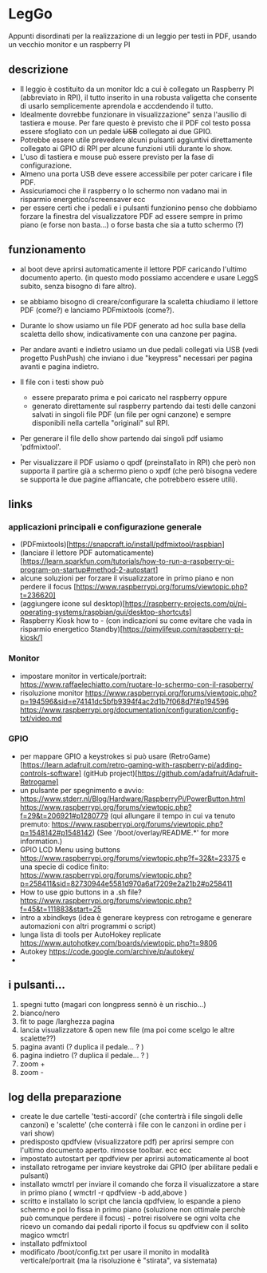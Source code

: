 # LegGo
Appunti disordinati per la realizzazione di un leggio per testi in PDF, usando un vecchio monitor e un raspberry PI

## descrizione ##
- Il leggio è costituito da un monitor ldc a cui è collegato un Raspberry PI (abbreviato in RPI), il tutto inserito in una robusta valigetta che consente di usarlo semplicemente aprendola e accdendendo il tutto. 
- Idealmente dovrebbe funzionare in visualizzazione" senza l'ausilio di tastiera e mouse. Per fare questo è previsto che il PDF col testo possa essere sfogliato con un pedale ~~USB~~ collegato ai due GPIO.
- Potrebbe essere utile prevedere alcuni pulsanti aggiuntivi direttamente collegato ai GPIO di RPI per alcune funzioni utili durante lo show.
- L'uso di tastiera e mouse può essere previsto per la fase di configurazione.
- Almeno una porta USB deve essere accessibile per poter caricare i file PDF.
- Assicuriamoci che il raspberry o lo schermo non vadano mai in risparmio energetico/screensaver ecc
- per essere certi che i pedali e i pulsanti funzionino penso che dobbiamo forzare la finestra del visualizzatore PDF ad essere sempre in primo piano (e forse non basta...) o forse basta che sia a tutto schermo (?)

## funzionamento ##
- al boot deve aprirsi automaticamente il lettore PDF caricando l'ultimo documento aperto. (in questo modo possiamo accendere e usare LeggS subito, senza bisogno di fare altro).
- se abbiamo bisogno di creare/configurare la scaletta chiudiamo il lettore PDF (come?) e lanciamo PDFmixtools (come?).

- Durante lo show usiamo un file PDF generato ad hoc sulla base della scaletta dello show, indicativamente con una canzone per pagina.
- Per andare avanti e indietro usiamo un due pedali collegati via USB (vedi progetto PushPush) che inviano i due "keypress" necessari per pagina avanti e pagina indietro.
- Il file con i testi show può 
  - essere preparato prima e poi caricato nel raspberry oppure
  - generato direttamente sul raspberry partendo dai  testi delle canzoni salvati in singoli file PDF (un file per ogni canzone) e sempre disponibili nella cartella "originali" sul RPI.
- Per generare il file dello show partendo dai singoli pdf usiamo 'pdfmixtool'.
- Per visualizzare il PDF usiamo o qpdf (preinstallato in RPI) che però non supporta il partire già a schermo pieno o xpdf (che però bisogna vedere se supporta le due pagine affiancate, che potrebbero essere utili).


## links ##
### applicazioni principali e configurazione generale ###
- (PDFmixtools)[https://snapcraft.io/install/pdfmixtool/raspbian]
- (lanciare il lettore PDF automaticamente)[https://learn.sparkfun.com/tutorials/how-to-run-a-raspberry-pi-program-on-startup#method-2-autostart]
- alcune soluzioni per forzare il visualizzatore in primo piano e non perdere il focus [https://www.raspberrypi.org/forums/viewtopic.php?t=236620]
- (aggiungere icone sul desktop)[https://raspberry-projects.com/pi/pi-operating-systems/raspbian/gui/desktop-shortcuts]
- Raspberry Kiosk how to - (con indicazioni su come evitare che vada in risparmio energetico Standby)[https://pimylifeup.com/raspberry-pi-kiosk/]

### Monitor ###
- impostare monitor in verticale/portrait: https://www.raffaelechiatto.com/ruotare-lo-schermo-con-il-raspberry/
- risoluzione monitor https://www.raspberrypi.org/forums/viewtopic.php?p=194596&sid=e74141dc5bfb9394f4ac2d1b7f068d7f#p194596 https://www.raspberrypi.org/documentation/configuration/config-txt/video.md

### GPIO ###
- per mappare GPIO a keystrokes si può usare (RetroGame)[https://learn.adafruit.com/retro-gaming-with-raspberry-pi/adding-controls-software] (gitHub project)[https://github.com/adafruit/Adafruit-Retrogame]
- un pulsante per spegnimento e avvio: https://www.stderr.nl/Blog/Hardware/RaspberryPi/PowerButton.html https://www.raspberrypi.org/forums/viewtopic.php?f=29&t=206921#p1280779 (qui allungare il tempo in cui va tenuto premuto: https://www.raspberrypi.org/forums/viewtopic.php?p=1548142#p1548142) (See '/boot/overlay/README.*' for more information.)
- GPIO LCD Menu using buttons https://www.raspberrypi.org/forums/viewtopic.php?f=32&t=23375 e una specie di codice finito: https://www.raspberrypi.org/forums/viewtopic.php?p=258411&sid=82730944e5581d970a6af7209e2a21b2#p258411
- How to use gpio buttons in a .sh file? https://www.raspberrypi.org/forums/viewtopic.php?f=45&t=111883&start=25
- intro a xbindkeys (idea è generare keypress con retrogame e generare automazioni con altri programmi o script)
- lunga lista di tools per AutoHokey replicate https://www.autohotkey.com/boards/viewtopic.php?t=9806
- Autokey https://code.google.com/archive/p/autokey/ 
- 

## i pulsanti... ##

1. spegni tutto (magari con longpress sennò è un rischio...)
1. bianco/nero
1. fit to page /larghezza pagina
1. lancia visualizzatore & open new file (ma poi come scelgo le altre scalette??)
1. pagina avanti (? duplica il pedale... ? ) 
1. pagina indietro (? duplica il pedale... ? ) 
1. zoom +
1. zoom -

## log della preparazione ##
- create le due cartelle 'testi-accordi' (che contertrà i file singoli delle canzoni) e 'scalette' (che conterrà i file con le canzoni in ordine per i vari show)
- predisposto qpdfview (visualizzatore pdf) per aprirsi sempre con l'ultimo documento aperto. rimosse toolbar. ecc ecc 
- impostato autostart per qpdfview per aprirsi automaticamente al boot
- installato retrogame per inviare keystroke dai GPIO (per abilitare pedali e pulsanti)
- installato wmctrl per inviare il comando che forza il visualizzatore a stare in primo piano ( wmctrl -r qpdfview -b add,above )
- scritto e installato lo script che lancia qpdfview, lo espande a pieno schermo e poi lo fissa in primo piano (soluzione non ottimale perchè può comunque perdere il focus) - potrei risolvere se ogni volta che ricevo un comando dai pedali riporto il focus su qpdfview con il solito magico wmctrl
- installato pdfmixtool
- modificato /boot/config.txt per usare il monito in modalità verticale/portrait (ma la risoluzione è "stirata", va sistemata)

